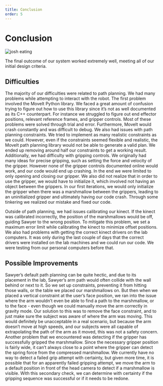 ```yaml
---
title: Conclusion
order: 5
---
```


# Conclusion

![josh eating](https://i.imgur.com/g5M2goS.jpg?1)

<!-- ## Discuss your results. How well did your finished solution meet your design criteria? -->
The final outcome of our system worked extremely well, meeting all of our initial design criteria.

<!-- ## Did you encounter any particular difficulties? -->
## Difficulties
The majority of our difficulties were related to path planning. We had many problems while attempting to interact with the robot. The first problem involved the MoveIt Python library. We faced a great amount of confusion trying to figure out how to use this library since it’s not as well documented as its C++ counterpart. For instance we struggled to figure out end effector positions, relevant reference frames, and gripper controls. Most of these problems were solved through trial and error. Furthermore, MoveIt would crash constantly and was difficult to debug. We also had issues with path planning constraints. We tried to implement as many realistic constraints as we could. However, even if the constraints seemed flexible and realistic, the MoveIt path planning library would not be able to generate a valid plan. We ended up removing around half our constraints to get a working result. Additionally, we had difficulty with gripping controls. We originally had many ideas for precise gripping, such as setting the force and velocity of the gripper. However none of the gripper controls documented online would work, and our code would end up crashing. In the end we were limited to only opening and closing our gripper. We also did not realize that in order to use the gripper, we would have to initialize it, which involved not having an object between the grippers. In our first iterations, we would only initialize the gripper when there was a marshmallow between the grippers, leading to an uninitialized gripper and ultimately having our code crash. Through some tinkering we realized our mistake and fixed our code.

Outside of path planning, we had issues calibrating our kinect. If the kinect was calibrated incorrectly, the position of the marshmallows would be off, guiding Sawyer to the wrong position. To mitigate this problem, we set a maximum error limit while calibrating the kinect to minimize offset positions. We also had problems with getting the correct kinect drivers on the lab computers. It was only during the last couple of days that the correct drivers were installed on the lab machines and we could run our code. We were testing from our personal computers before that.

<!-- ## Does your solution have any flaws or hacks? What improvements would you make if you had additional time? -->
## Possible Improvements

Sawyer’s default path planning can be quite hectic, and due to its placement in the lab, Sawyer’s arm path would often collide with the wall behind or next to it. So we set up constraints, preventing it from hitting those walls, or the table we placed our marshmallows on. But then when we placed a vertical constraint at the user’s face position, we ran into the issue where the arm wouldn’t even be able to find a path to the marshmallow, or to the face - even though we could manually move the arm correctly in gravity mode. Our solution to this was to remove the face constraint, and to just make sure the subject was aware of where the arm was moving. This would definitely be unacceptable in a real scenario, but because the arm doesn’t move at high speeds, and our subjects were all capable of extrapolating the path of the arm as it moved, this was not a safety concern.
Another problem that we encountered was detecting if the gripper has successfully gripped the marshmallow. Since the necessary gripper position is fairly wide, it can’t always close to a point where the gripper can detect the spring force from the compressed marshmallow. We currently have no way to detect a failed grip attempt with certainty, but given more time, it is possible that for an apparently failed gripping attempt, we move the arm to a default position in front of the head camera to detect if a marshmallow is visible. With this secondary check, we can determine with certainty if the gripping sequence was successful or if it needs to be redone.

